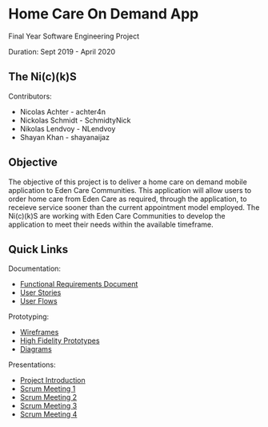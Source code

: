 # Home Care On Demand App
Final Year Software Engineering Project

Duration: Sept 2019 - April 2020

## The Ni(c)(k)S
Contributors:
- Nicolas Achter - achter4n
- Nickolas Schmidt - SchmidtyNick
- Nikolas Lendvoy - NLendvoy
- Shayan Khan - shayanaijaz

## Objective
The objective of this project is to deliver a home care on demand mobile application to Eden Care Communities. This application will allow users to order home care from Eden Care as required, through the application, to receieve service sooner than the current appointment model employed. The Ni(c)(k)S are working with Eden Care Communities to develop the application to meet their needs within the available timeframe.

## Quick Links
Documentation:
- [Functional Requirements Document](./Documentation/Functional%20Requirements%20Document.pdf)
- [User Stories](./Documentation/User%20Stories.pdf)
- [User Flows](./Documentation/User%20Flows.pdf)

Prototyping:
- [Wireframes](./Prototypes/Wireframes)
- [High Fidelity Prototypes](./Prototypes/HighFidelityPrototypes)
- [Diagrams](./Prototypes/Diagrams)

Presentations:
- [Project Introduction](./Presentations/Project%20Introduction.pptx.pdf)
- [Scrum Meeting 1](./Presentations/October%2021st%20Scrum.pdf)
- [Scrum Meeting 2](./Presentations/October%2031st%20Scrum.pdf)
- [Scrum Meeting 3](./Presentations/November%2022nd%20Scrum.pdf)
- [Scrum Meeting 4](./Presentations/January%2014th%20Scrum.pdf)
